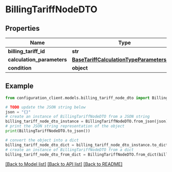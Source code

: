 # BillingTariffNodeDTO


## Properties

Name | Type | Description | Notes
------------ | ------------- | ------------- | -------------
**billing_tariff_id** | **str** |  | [optional] 
**calculation_parameters** | [**BaseTariffCalculationTypeParametersDTO**](BaseTariffCalculationTypeParametersDTO.md) |  | [optional] 
**condition** | **object** |  | [optional] 

## Example

```python
from configuration_client.models.billing_tariff_node_dto import BillingTariffNodeDTO

# TODO update the JSON string below
json = "{}"
# create an instance of BillingTariffNodeDTO from a JSON string
billing_tariff_node_dto_instance = BillingTariffNodeDTO.from_json(json)
# print the JSON string representation of the object
print(BillingTariffNodeDTO.to_json())

# convert the object into a dict
billing_tariff_node_dto_dict = billing_tariff_node_dto_instance.to_dict()
# create an instance of BillingTariffNodeDTO from a dict
billing_tariff_node_dto_from_dict = BillingTariffNodeDTO.from_dict(billing_tariff_node_dto_dict)
```
[[Back to Model list]](../README.md#documentation-for-models) [[Back to API list]](../README.md#documentation-for-api-endpoints) [[Back to README]](../README.md)


